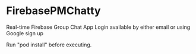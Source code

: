 # FirebasePMChatty
Real-time Firebase Group Chat App 
Login available by either email or using Google sign up 
 
Run "pod install" before executing.
